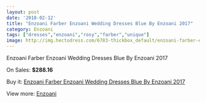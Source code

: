 ```yaml
---
layout: post
date: '2018-02-12'
title: "Enzoani Farber Enzoani Wedding Dresses Blue By Enzoani 2017"
category: Enzoani
tags: ["dresses","enzoani","rosy","farber","unique"]
image: http://img.hectodress.com/6783-thickbox_default/enzoani-farber-enzoani-wedding-dresses-blue-by-enzoani-2013.jpg
---
```

Enzoani Farber Enzoani Wedding Dresses Blue By Enzoani 2017

On Sales: **$288.16**
<a href="https://www.hectodress.com/enzoani/3407-enzoani-farber-enzoani-wedding-dresses-blue-by-enzoani-2013.html"><amp-img layout="responsive" width="600" height="600" src="//img.hectodress.com/6783-thickbox_default/enzoani-farber-enzoani-wedding-dresses-blue-by-enzoani-2013.jpg" alt="Enzoani Farber Enzoani Wedding Dresses Blue By Enzoani 2017 0" /></a>
<a href="https://www.hectodress.com/enzoani/3407-enzoani-farber-enzoani-wedding-dresses-blue-by-enzoani-2013.html"><amp-img layout="responsive" width="600" height="600" src="//img.hectodress.com/6785-thickbox_default/enzoani-farber-enzoani-wedding-dresses-blue-by-enzoani-2013.jpg" alt="Enzoani Farber Enzoani Wedding Dresses Blue By Enzoani 2017 1" /></a>
<a href="https://www.hectodress.com/enzoani/3407-enzoani-farber-enzoani-wedding-dresses-blue-by-enzoani-2013.html"><amp-img layout="responsive" width="600" height="600" src="//img.hectodress.com/6784-thickbox_default/enzoani-farber-enzoani-wedding-dresses-blue-by-enzoani-2013.jpg" alt="Enzoani Farber Enzoani Wedding Dresses Blue By Enzoani 2017 2" /></a>

Buy it: [Enzoani Farber Enzoani Wedding Dresses Blue By Enzoani 2017](https://www.hectodress.com/enzoani/3407-enzoani-farber-enzoani-wedding-dresses-blue-by-enzoani-2013.html "Enzoani Farber Enzoani Wedding Dresses Blue By Enzoani 2017")

View more: [Enzoani](https://www.hectodress.com/58-enzoani "Enzoani")